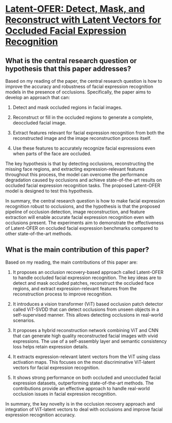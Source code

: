 # [Latent-OFER: Detect, Mask, and Reconstruct with Latent Vectors for   Occluded Facial Expression Recognition](https://arxiv.org/abs/2307.11404)

## What is the central research question or hypothesis that this paper addresses?

 Based on my reading of the paper, the central research question is how to improve the accuracy and robustness of facial expression recognition models in the presence of occlusions. Specifically, the paper aims to develop an approach that can:

1) Detect and mask occluded regions in facial images.

2) Reconstruct or fill in the occluded regions to generate a complete, deoccluded facial image. 

3) Extract features relevant for facial expression recognition from both the reconstructed image and the image reconstruction process itself.

4) Use these features to accurately recognize facial expressions even when parts of the face are occluded. 

The key hypothesis is that by detecting occlusions, reconstructing the missing face regions, and extracting expression-relevant features throughout this process, the model can overcome the performance degradation caused by occlusions and achieve state-of-the-art results on occluded facial expression recognition tasks. The proposed Latent-OFER model is designed to test this hypothesis.

In summary, the central research question is how to make facial expression recognition robust to occlusions, and the hypothesis is that the proposed pipeline of occlusion detection, image reconstruction, and feature extraction will enable accurate facial expression recognition even with occlusions present. The experiments aim to demonstrate the effectiveness of Latent-OFER on occluded facial expression benchmarks compared to other state-of-the-art methods.


## What is the main contribution of this paper?

 Based on my reading, the main contributions of this paper are:

1. It proposes an occlusion recovery-based approach called Latent-OFER to handle occluded facial expression recognition. The key ideas are to detect and mask occluded patches, reconstruct the occluded face regions, and extract expression-relevant features from the reconstruction process to improve recognition.

2. It introduces a vision transformer (ViT) based occlusion patch detector called ViT-SVDD that can detect occlusions from unseen objects in a self-supervised manner. This allows detecting occlusions in real-world scenarios.

3. It proposes a hybrid reconstruction network combining ViT and CNN that can generate high quality reconstructed facial images with vivid expressions. The use of a self-assembly layer and semantic consistency loss helps retain expression details.

4. It extracts expression-relevant latent vectors from the ViT using class activation maps. This focuses on the most discriminative ViT-latent vectors for facial expression recognition. 

5. It shows strong performance on both occluded and unoccluded facial expression datasets, outperforming state-of-the-art methods. The contributions provide an effective approach to handle real-world occlusion issues in facial expression recognition.

In summary, the key novelty is in the occlusion recovery approach and integration of ViT-latent vectors to deal with occlusions and improve facial expression recognition accuracy.
